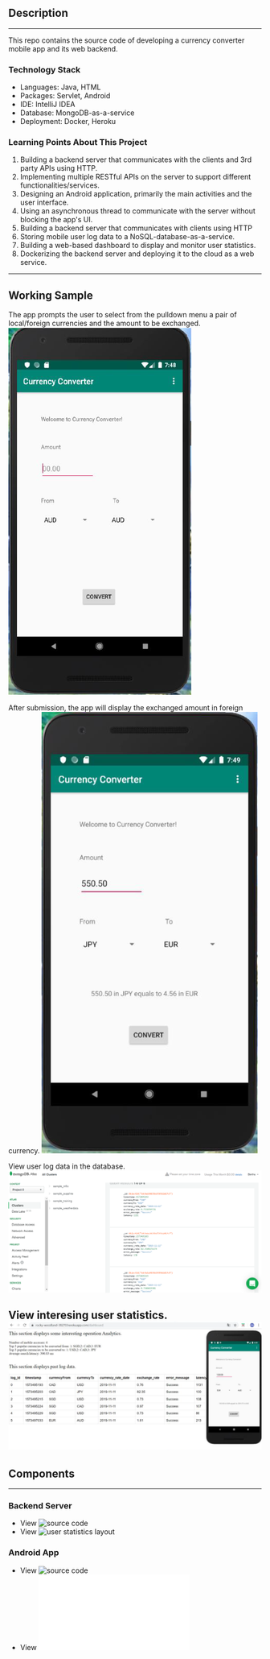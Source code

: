 ## Description
---
This repo contains the source code of developing a currency converter mobile app and its web backend.

### Technology Stack
* Languages: Java, HTML
* Packages: Servlet, Android
* IDE: IntelliJ IDEA
* Database: MongoDB-as-a-service
* Deployment: Docker, Heroku

### Learning Points About This Project
1. Building a backend server that communicates with the clients and 3rd party APIs using HTTP.
2. Implementing multiple RESTful APIs on the server to support different functionalities/services.
3. Designing an Android application, primarily the main activities and the user interface.
4. Using an asynchronous thread to communicate with the server without blocking the app's UI.
5. Building a backend server that communicates with clients using HTTP
6. Storing mobile user log data to a NoSQL-database-as-a-service.
7. Building a web-based dashboard to display and monitor user statistics.
8. Dockerizing the backend server and deploying it to the cloud as a web service.
---
## Working Sample
The app prompts the user to select from the pulldown menu a pair of local/foreign currencies and the amount to be exchanged.
![app1](images/app1.png)

After submission, the app will display the exchanged amount in foreign currency.
![app2](images/app2.png)

View user log data in the database.
![database](images/database.png)

View interesing user statistics.
![dashboard](images/dashboard.png)
---

## Components
---
### Backend Server
* View ![source code](Currency-Converter-Mobile-App-Backend-Development/BackendServer/src)
* View ![user statistics layout](Currency-Converter-Mobile-App-Backend-Development/BackendServer/web/dashboard.jsp)

### Android App
* View ![source code](AndroidApp/app/src/main/java/edu/cmu/minhsuah)
* View ![user interface layout](AndroidApp/app/src/main/res/layout/content_main.xml) 
